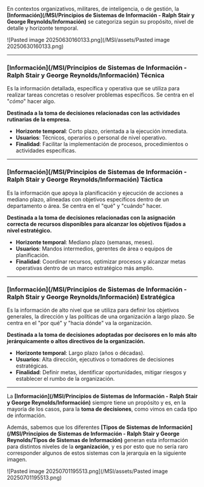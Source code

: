 En contextos organizativos, militares, de inteligencia, o de gestión, la **[Información](/MSI/Principios de Sistemas de Información - Ralph Stair y George Reynolds/Información)** se categoriza según su propósito, nivel de detalle y horizonte temporal.

![Pasted image 20250630160133.png](/MSI/assets/Pasted image 20250630160133.png)
****
### **[Información](/MSI/Principios de Sistemas de Información - Ralph Stair y George Reynolds/Información) Técnica**
Es la información detallada, específica y operativa que se utiliza para realizar tareas concretas o resolver problemas específicos. Se centra en el "*cómo*" hacer algo. 

**Destinada a la toma de decisiones relacionadas con las actividades rutinarias de la empresa.**

- **Horizonte temporal**: Corto plazo, orientada a la ejecución inmediata.
- **Usuarios**: Técnicos, operarios o personal de nivel operativo.
- **Finalidad**: Facilitar la implementación de procesos, procedimientos o actividades específicas.
****
### **[Información](/MSI/Principios de Sistemas de Información - Ralph Stair y George Reynolds/Información) Táctica**
Es la información que apoya la planificación y ejecución de acciones a mediano plazo, alineadas con objetivos específicos dentro de un departamento o área. Se centra en el "qué" y "cuándo" hacer.

**Destinada a la toma de decisiones relacionadas con la asignación correcta de recursos disponibles para alcanzar los objetivos fijados a nivel estratégico.**

- **Horizonte temporal**: Mediano plazo (semanas, meses).
- **Usuarios**: Mandos intermedios, gerentes de área o equipos de planificación.
- **Finalidad**: Coordinar recursos, optimizar procesos y alcanzar metas operativas dentro de un marco estratégico más amplio.
****
### **[Información](/MSI/Principios de Sistemas de Información - Ralph Stair y George Reynolds/Información) Estratégica**
Es la información de alto nivel que se utiliza para definir los objetivos generales, la dirección y las políticas de una organización a largo plazo. Se centra en el "por qué" y "hacia dónde" va la organización.

**Destinada a la toma de decisiones adoptadas por decisores en lo más alto jerárquicamente o altos directivos de la organización.**

- **Horizonte temporal**: Largo plazo (años o décadas).
- **Usuarios**: Alta dirección, ejecutivos o tomadores de decisiones estratégicas.
- **Finalidad**: Definir metas, identificar oportunidades, mitigar riesgos y establecer el rumbo de la organización.
****
La **[Información](/MSI/Principios de Sistemas de Información - Ralph Stair y George Reynolds/Información)** siempre tiene un propósito y es, en la mayoría de los casos, para la **toma de decisiones**, como vimos en cada tipo de información. 

Además, sabemos que los diferentes **[Tipos de Sistemas de Información](/MSI/Principios de Sistemas de Información - Ralph Stair y George Reynolds/Tipos de Sistemas de Información)** generan esta información para distintos niveles de la **organización**, y es por esto que no sería raro corresponder algunos de estos sistemas con la jerarquía en la siguiente imagen.

![Pasted image 20250701195513.png](/MSI/assets/Pasted image 20250701195513.png)